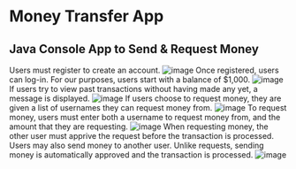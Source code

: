 # Money Transfer App
## Java Console App to Send & Request Money

Users must register to create an account.
![image](https://user-images.githubusercontent.com/47723396/210193133-75b98a34-221d-4de3-813d-66a9f1407c70.png)
Once registered, users can log-in.  For our purposes, users start with a balance of $1,000.
![image](https://user-images.githubusercontent.com/47723396/210193172-8b1c1db4-1352-4c34-b5e5-fd9859754c53.png)
If users try to view past transactions without having made any yet, a message is displayed.
![image](https://user-images.githubusercontent.com/47723396/210193184-bfe65e53-d149-4897-8f63-7d0884aaeaf7.png)
If users choose to request money, they are given a list of usernames they can request money from.
![image](https://user-images.githubusercontent.com/47723396/210193221-5338dbf1-f81d-4e5f-a0e5-d4390b9a419d.png)
To request money, users must enter both a username to request money from, and the amount that they are requesting.
![image](https://user-images.githubusercontent.com/47723396/210193264-b5a1954b-7c74-4330-bf3c-d97b229f3704.png)
When requesting money, the other user must apprive the request before the transaction is processed.
Users may also send money to another user.  Unlike requests, sending money is automatically approved and the transaction is processed.
![image](https://user-images.githubusercontent.com/47723396/210193309-054f1d6f-d075-48bf-843f-e9642a3d0617.png)

